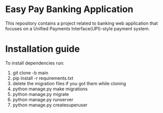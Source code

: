 # Easy Pay Banking Application
This repository contains a project related to banking web application that focuses on a Unified Payments Interface(UPI)-style payment system.  

# Installation guide
To install dependencies run:
1.  git clone -b main <url git repo>
2.  pip install -r requirements.txt
3.  delete the migration files if you got them while cloning
7.  python manage.py make migrations
8.  python manage.py migrate
9.  python manage.py runserver
10.  python manage.py createsuperuser

